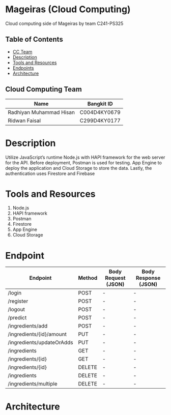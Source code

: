# Mageiras (Cloud Computing)
Cloud computing side of Mageiras by team C241-PS325

## Table of Contents
- [CC Team](https://github.com/Mageiras-C241-PS325/cc-refrigerator-api#cloud-computing-team)
- [Description](https://github.com/Mageiras-C241-PS325/cc-refrigerator-api#description)
- [Tools and Resources](https://github.com/Mageiras-C241-PS325/cc-refrigerator-api#tools-and-resources)
- [Endpoints](https://github.com/Mageiras-C241-PS325/cc-refrigerator-api#endpoint)
- [Architecture](https://github.com/Mageiras-C241-PS325/cc-refrigerator-api#architecture)

## Cloud Computing Team
|  Name | Bangkit ID |
| ------------ | ------------ |
| Radhiyan Muhammad Hisan | C004D4KY0679 |
| Ridwan Faisal | C299D4KY0177 |

# Description
Utilize JavaScript’s runtime Node.js with HAPI framework for the web server for the API. Before deployment, Postman is used for testing. App Engine to deploy the application and Cloud Storage to store the data. Lastly, the authentication uses Firestore and Firebase

# Tools and Resources
1. Node.js
2. HAPI framework
3. Postman
4. Firestore
5. App Engine
6. Cloud Storage

# Endpoint

|  Endpoint | Method | Body Request (JSON) | Body Response (JSON) |
| ------------ | ------------ | ------------ | ------------ |
| /login | POST | - | - |
| /register | POST | - | - |
| /logout | POST | - | - |
| /predict | POST | - | - |
| /ingredients/add | POST | - | - |
| /ingredients/{id}/amount | PUT | - | - |
| /ingredients/updateOrAdds | PUT | - | - |
| /ingredients | GET | - | - |
| /ingredients/{id} | GET | - | - |
| /ingredients/{id} | DELETE | - | - |
| /ingredients | DELETE | - | - |
| /ingredients/multiple | DELETE | - | - |

# Architecture
![]()